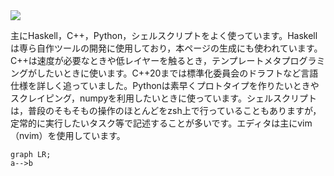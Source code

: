 <div class="has-text-centered mb-2 is-disable-pointer-events">
<img src="https://github-readme-stats.vercel.app/api/top-langs/?username=falgon&layout=donut&&custom_title=Most%20Used%20Langs%20on%20GitHub&exclude_repo=falgon,roki.log,the-rust-programming-language-ja">
</div>

主にHaskell，C++，Python，シェルスクリプトをよく使っています。Haskellは専ら自作ツールの開発に使用しており，本ページの生成にも使われています。C++は速度が必要なときや低レイヤーを触るとき，テンプレートメタプログラミングがしたいときに使います。C++20までは標準化委員会のドラフトなど言語仕様を詳しく追っていました。Pythonは素早くプロトタイプを作りたいときやスクレイピング，numpyを利用したいときに使っています。シェルスクリプトは，普段のそもそもの操作のほとんどをzsh上で行っていることもありますが，定常的に実行したいタスク等で記述することが多いです。エディタは主にvim（nvim）を使用しています。

```{lang=mermaid caption=test}
graph LR;
a-->b
```
